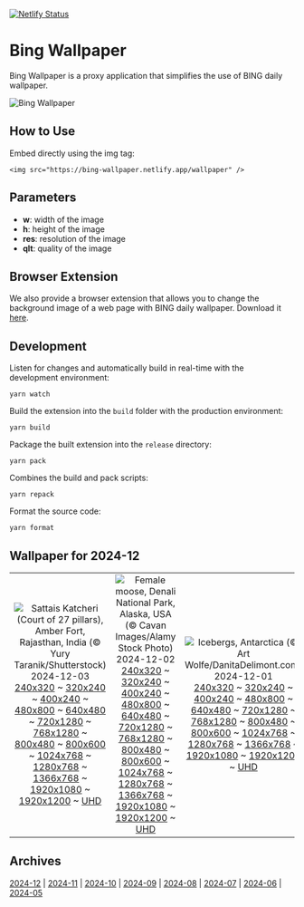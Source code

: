 [![Netlify Status](https://api.netlify.com/api/v1/badges/65b1ff01-580c-4c31-972b-5e0ab2d51260/deploy-status)](https://app.netlify.com/sites/bing-wallpaper/deploys)

# Bing Wallpaper

Bing Wallpaper is a proxy application that simplifies the use of BING daily wallpaper.

![Bing Wallpaper](https://bing-wallpaper.netlify.app/wallpaper)

## How to Use

Embed directly using the img tag:

```
<img src="https://bing-wallpaper.netlify.app/wallpaper" />
```

## Parameters

- **w**: width of the image
- **h**: height of the image
- **res**: resolution of the image
- **qlt**: quality of the image

## Browser Extension

We also provide a browser extension that allows you to change the background image of a web page with BING daily wallpaper. Download it [here](https://github.com/antiheroguy/bing-wallpaper/releases).

## Development

Listen for changes and automatically build in real-time with the development environment:

```
yarn watch
```

Build the extension into the `build` folder with the production environment:

```
yarn build
```

Package the built extension into the `release` directory:

```
yarn pack
```

Combines the build and pack scripts:

```
yarn repack
```

Format the source code:

```
yarn format
```

## Wallpaper for 2024-12
|      |      |      |
| :----: | :----: | :----: |
|![Sattais Katcheri (Court of 27 pillars), Amber Fort, Rajasthan, India (© Yury Taranik/Shutterstock)](https://www.bing.com/th?id=OHR.JaipurFort_ROW5097791222_320x240.jpg)<br />2024-12-03<br />[240x320](https://www.bing.com/th?id=OHR.JaipurFort_ROW5097791222_240x320.jpg) ~ [320x240](https://www.bing.com/th?id=OHR.JaipurFort_ROW5097791222_320x240.jpg) ~ [400x240](https://www.bing.com/th?id=OHR.JaipurFort_ROW5097791222_400x240.jpg) ~ [480x800](https://www.bing.com/th?id=OHR.JaipurFort_ROW5097791222_480x800.jpg) ~ [640x480](https://www.bing.com/th?id=OHR.JaipurFort_ROW5097791222_640x480.jpg) ~ [720x1280](https://www.bing.com/th?id=OHR.JaipurFort_ROW5097791222_720x1280.jpg) ~ [768x1280](https://www.bing.com/th?id=OHR.JaipurFort_ROW5097791222_768x1280.jpg) ~ [800x480](https://www.bing.com/th?id=OHR.JaipurFort_ROW5097791222_800x480.jpg) ~ [800x600](https://www.bing.com/th?id=OHR.JaipurFort_ROW5097791222_800x600.jpg) ~ [1024x768](https://www.bing.com/th?id=OHR.JaipurFort_ROW5097791222_1024x768.jpg) ~ [1280x768](https://www.bing.com/th?id=OHR.JaipurFort_ROW5097791222_1280x768.jpg) ~ [1366x768](https://www.bing.com/th?id=OHR.JaipurFort_ROW5097791222_1366x768.jpg) ~ [1920x1080](https://www.bing.com/th?id=OHR.JaipurFort_ROW5097791222_1920x1080.jpg) ~ [1920x1200](https://www.bing.com/th?id=OHR.JaipurFort_ROW5097791222_1920x1200.jpg) ~ [UHD](https://www.bing.com/th?id=OHR.JaipurFort_ROW5097791222_UHD.jpg)|![Female moose, Denali National Park, Alaska, USA (© Cavan Images/Alamy Stock Photo)](https://www.bing.com/th?id=OHR.SnowMoose_ROW4905648151_320x240.jpg)<br />2024-12-02<br />[240x320](https://www.bing.com/th?id=OHR.SnowMoose_ROW4905648151_240x320.jpg) ~ [320x240](https://www.bing.com/th?id=OHR.SnowMoose_ROW4905648151_320x240.jpg) ~ [400x240](https://www.bing.com/th?id=OHR.SnowMoose_ROW4905648151_400x240.jpg) ~ [480x800](https://www.bing.com/th?id=OHR.SnowMoose_ROW4905648151_480x800.jpg) ~ [640x480](https://www.bing.com/th?id=OHR.SnowMoose_ROW4905648151_640x480.jpg) ~ [720x1280](https://www.bing.com/th?id=OHR.SnowMoose_ROW4905648151_720x1280.jpg) ~ [768x1280](https://www.bing.com/th?id=OHR.SnowMoose_ROW4905648151_768x1280.jpg) ~ [800x480](https://www.bing.com/th?id=OHR.SnowMoose_ROW4905648151_800x480.jpg) ~ [800x600](https://www.bing.com/th?id=OHR.SnowMoose_ROW4905648151_800x600.jpg) ~ [1024x768](https://www.bing.com/th?id=OHR.SnowMoose_ROW4905648151_1024x768.jpg) ~ [1280x768](https://www.bing.com/th?id=OHR.SnowMoose_ROW4905648151_1280x768.jpg) ~ [1366x768](https://www.bing.com/th?id=OHR.SnowMoose_ROW4905648151_1366x768.jpg) ~ [1920x1080](https://www.bing.com/th?id=OHR.SnowMoose_ROW4905648151_1920x1080.jpg) ~ [1920x1200](https://www.bing.com/th?id=OHR.SnowMoose_ROW4905648151_1920x1200.jpg) ~ [UHD](https://www.bing.com/th?id=OHR.SnowMoose_ROW4905648151_UHD.jpg)|![Icebergs, Antarctica (© Art Wolfe/DanitaDelimont.com)](https://www.bing.com/th?id=OHR.IcebergsAntarctica_ROW4652714526_320x240.jpg)<br />2024-12-01<br />[240x320](https://www.bing.com/th?id=OHR.IcebergsAntarctica_ROW4652714526_240x320.jpg) ~ [320x240](https://www.bing.com/th?id=OHR.IcebergsAntarctica_ROW4652714526_320x240.jpg) ~ [400x240](https://www.bing.com/th?id=OHR.IcebergsAntarctica_ROW4652714526_400x240.jpg) ~ [480x800](https://www.bing.com/th?id=OHR.IcebergsAntarctica_ROW4652714526_480x800.jpg) ~ [640x480](https://www.bing.com/th?id=OHR.IcebergsAntarctica_ROW4652714526_640x480.jpg) ~ [720x1280](https://www.bing.com/th?id=OHR.IcebergsAntarctica_ROW4652714526_720x1280.jpg) ~ [768x1280](https://www.bing.com/th?id=OHR.IcebergsAntarctica_ROW4652714526_768x1280.jpg) ~ [800x480](https://www.bing.com/th?id=OHR.IcebergsAntarctica_ROW4652714526_800x480.jpg) ~ [800x600](https://www.bing.com/th?id=OHR.IcebergsAntarctica_ROW4652714526_800x600.jpg) ~ [1024x768](https://www.bing.com/th?id=OHR.IcebergsAntarctica_ROW4652714526_1024x768.jpg) ~ [1280x768](https://www.bing.com/th?id=OHR.IcebergsAntarctica_ROW4652714526_1280x768.jpg) ~ [1366x768](https://www.bing.com/th?id=OHR.IcebergsAntarctica_ROW4652714526_1366x768.jpg) ~ [1920x1080](https://www.bing.com/th?id=OHR.IcebergsAntarctica_ROW4652714526_1920x1080.jpg) ~ [1920x1200](https://www.bing.com/th?id=OHR.IcebergsAntarctica_ROW4652714526_1920x1200.jpg) ~ [UHD](https://www.bing.com/th?id=OHR.IcebergsAntarctica_ROW4652714526_UHD.jpg)|

## Archives
[2024-12](/archives/2024-12/) | [2024-11](/archives/2024-11/) | [2024-10](/archives/2024-10/) | [2024-09](/archives/2024-09/) | [2024-08](/archives/2024-08/) | [2024-07](/archives/2024-07/) | [2024-06](/archives/2024-06/) | [2024-05](/archives/2024-05/)
